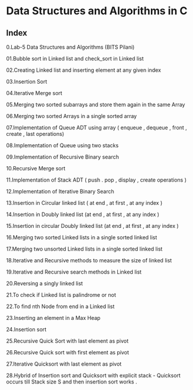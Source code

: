 # Data Structures and Algorithms in C 
Index
---------------------------------------
0.Lab-5 </t> Data Structures and Algorithms (BITS Pilani)

01.Bubble sort in Linked list and check_sort in Linked list

02.Creating Linked list and inserting element at any given index  

03.Insertion Sort 

04.Iterative Merge sort 

05.Merging two sorted subarrays and store them again in the same Array 

06.Merging two sorted Arrays in a single sorted array 

07.Implementation of Queue ADT using array ( enqueue , dequeue , front , create , last operations)

08.Implementation of Queue using two stacks 

09.Implementation of Recursive Binary search 

10.Recursive Merge sort 

11.Implementation of Stack ADT ( push . pop , display , create operations ) 

12.Implementation of Iterative Binary Search

13.Insertion in Circular linked list ( at end  , at first , at any index ) 

14.Insertion in Doubly linked list (at end , at first , at any index ) 

15.Insertion in circular Doubly linked list (at end , at first , at any index )

16.Merging two sorted Linked lists in a single sorted  linked list 

17.Merging two unsorted Linked lists in  a single sorted linked list 

18.Iterative and Recursive methods to measure the size of linked list 

19.Iterative and Recursive search methods in Linked list 

20.Reversing a singly linked list 

21.To check if Linked list is palindrome or not 

22.To find nth Node from end in a Linked list 

23.Inserting an element in  a Max Heap 

24.Insertion sort 

25.Recursive Quick Sort with last element as pivot

26.Recursive Quick sort with first element as pivot 

27.Iterative Quicksort with last element as pivot 

28.Hybrid of Insertion sort and Quicksort with explicit stack - Quicksort occurs till Stack size S and then insertion sort works .  
